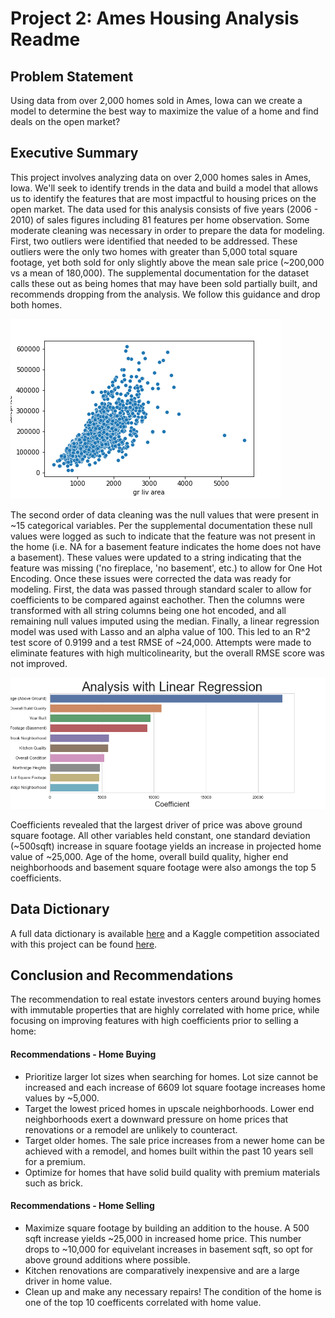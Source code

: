 # Project 2: Ames Housing Analysis Readme

## Problem Statement

Using data from over 2,000 homes sold in Ames, Iowa can we create a model to determine the best way to maximize the value of a home and find deals on the open market?

## Executive Summary

This project involves analyzing data on over 2,000 homes sales in Ames, Iowa. We'll seek to identify trends in the data and build a model that allows us to identify the features that are most impactful to housing prices on the open market. The data used for this analysis consists of five years (2006 - 2010) of sales figures including 81 features per home observation. Some moderate cleaning was necessary in order to prepare the data for modeling. First, two outliers were identified that needed to be addressed. These outliers were the only two homes with greater than 5,000 total square footage, yet both sold for only slightly above the mean sale price (~200,000 vs a mean of 180,000). The supplemental documentation for the dataset calls these out as being homes that may have been sold partially built, and recommends dropping from the analysis. We follow this guidance and drop both homes. 

![Image](./charts/outliers.png)

The second order of data cleaning was the null values that were present in ~15 categorical variables. Per the supplemental documentation these null values were logged as such to indicate that the feature was not present in the home (i.e. NA for a basement feature indicates the home does not have a basement). These values were updated to a string indicating that the feature was missing ('no fireplace, 'no basement', etc.) to allow for One Hot Encoding. Once these issues were corrected the data was ready for modeling. First, the data was passed through standard scaler to allow for coefficients to be compared against eachother. Then the columns were transformed with all string columns being one hot encoded, and all remaining null values imputed using the median. Finally, a linear regression model was used with Lasso and an alpha value of 100. This led to an R^2 test score of 0.9199 and a test RMSE of ~24,000. Attempts were made to eliminate features with high multicolinearity, but the overall RMSE score was not improved.

![Image](./charts/coefficients.png)

Coefficients revealed that the largest driver of price was above ground square footage. All other variables held constant, one standard deviation (~500sqft) increase in square footage yields an increase in projected home value of ~25,000. Age of the home, overall build quality, higher end neighborhoods and basement square footage were also amongs the top 5 coefficients. 

## Data Dictionary

A full data dictionary is available [here](http://jse.amstat.org/v19n3/decock/DataDocumentation.txt) and a Kaggle competition associated with this project can be found [here](https://www.kaggle.com/c/dsir-907-project-2/leaderboard). 

## Conclusion and Recommendations

The recommendation to real estate investors centers around buying homes with immutable properties that are highly correlated with home price, while focusing on improving features with high coefficients prior to selling a home:

#### Recommendations - Home Buying

- Prioritize larger lot sizes when searching for homes. Lot size cannot be increased and each increase of 6609 lot square footage increases home values by ~5,000.
- Target the lowest priced homes in upscale neighborhoods. Lower end neighborhoods exert a downward pressure on home prices that renovations or a remodel are unlikely to counteract. 
- Target older homes. The sale price increases from a newer home can be achieved with a remodel, and homes built within the past 10 years sell for a premium.
- Optimize for homes that have solid build quality with premium materials such as brick. 

#### Recommendations - Home Selling

- Maximize square footage by building an addition to the house. A 500 sqft increase yields ~25,000 in increased home price. This number drops to ~10,000 for equivelant increases in basement sqft, so opt for above ground additions where possible. 
- Kitchen renovations are comparatively inexpensive and are a large driver in home value. 
- Clean up and make any necessary repairs! The condition of the home is one of the top 10 coefficents correlated with home value. 